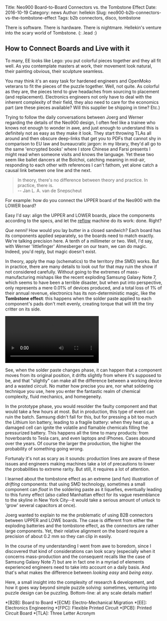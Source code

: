 Title:    Neo900 Board-to-Board Connectors vs. the Tombstone Effect
Date:     2016-10-19
Category: news
Author:   hellekin
Slug:     neo900-b2b-connectors-vs-the-tombstone-effect
Tags:     b2b connectors, disco, tombstone

There is software.  There is hardware.  There is nightmare.
Hellekin's venture into the scary world of Tombstone.
{: .lead :}

## How to Connect Boards and Live with it

To many, EE looks like Lego: you put colorful pieces together and they
all fit well.  As you contemplate masters at work, their movement look
natural, their painting obvious, their sculpture seamless.

You may think it's an easy task for hardened engineers and OpenMoko
veterans to fit the pieces of the puzzle together.  Well, not quite.
As colorful as they are, the pieces tend to give headaches from
sourcing to placement (and replacement).  Electronics engineers not
only have to deal with the inherent complexity of their field, they
also need to care for the economics part (are these pieces available?
Will this supplier be shipping in time? Etc.)

Trying to follow the daily conversations between Joerg and Werner
regarding the details of the Neo900 design, I often feel like a
trainee who knows not enough to wonder in awe, and just enough to
understand this is definitely not as easy as they make it look.  They
start throwing TLAs all around and then obscure deep-links that get
you to PDFs that cannot shy in comparison to EU law and bureaucratic
jargon: in my library, they'd all go to the same 'encrypted books'
where I store Chinese and Farsi presents I might read when someone
visits and knows the language.  Yet these two seem like ballet dancers
at the Bolchoi, catching meaning in mid-air, responding to each other
with references I can't fathom, yet alone catch a causal link between
one line and the next.

> In theory, there's no difference between theory and practice. In
  practice, there is.  
  -- Jan L. A. van de Snepscheut

For example: how do you connect the UPPER board of the Neo900 with the
LOWER board?

Easy I'd say: align the UPPER and LOWER boards, place the components
according to the specs, and let the [reflow] machine do its work:
done.  Right?

_Que nenni!_ How would you lay butter in a closed sandwich? Each board
has its components applied separately, so the boards need to match
exactly.  We're talking precision here. A tenth of a millimeter or
two. Well, I'd say, with Werner 'littlefinger' Almesberger on our
team, we can do magic. Indeed, you'd reply, but magic doesn't exist.

In theory, apply the map (schematics) to the territory (the SMD)
works.  But in practice, there are many details to look out for that
may ruin the show if not considered carefully.  Without going to the
extremes of mass-manufacturing mishaps like the recent exploding
Samsung Galaxy Note 7, which seems to have been a terrible disaster,
but when put into perspective, only represents a mere 0.01% of devices
produced, and a total loss of 1% of their annual revenue, electronics
has its non-deterministic magic, like the **Tombstone effect**: this
happens when the solder paste applied to each component's pads don't
melt evenly, creating torque that will lift the tiny critter on its
side.

<video preload="auto" controls="auto">
<source src="https://b2aeaa58a57a200320db-8b65b95250e902c437b256b5abf3eac7.ssl.cf5.rackcdn.com/media_entries/11493/tombstone-3KiXlb3v924.webm" type="video/webm; codecs=&quot;vp8, vorbis&quot;"><p><a href="https://goblinrefuge.com/mediagoblin/u/hellekin/m/tombstone-effect/">Watch this video</a> on GoblinRefuge.</p></video>

See, when the solder paste changes phase, it can happen that a
component moves from its original position, it drifts slightly from
where it's supposed to be, and that "slightly" can make all the
difference between a working device and a wasted circuit.  No
matter how precise you are, nor what soldering technique you use, here
you enter the fantastic realm of chemical complexity, fluid mechanics,
and homegeneity.

In the prototype phase, you would resolder the faulty component and
that would take a few hours at most.  But in production, this type of
event can ruin the batch.  Samsung didn't fall for this, but for
pressing a bit too much the Lithium Ion battery, leading to a fragile
battery: when they heat up, a damaged cell can ignite the volatile and
flamable chemicals filling the pressurized battery.  This happens all
the time to many products: from hoverboards to Tesla cars, and even
laptops and iPhones.  Cases abound over the years.  Of course the
larger the production, the higher the probability of something going
wrong.

Fortunaly it's not as scary as it sounds: production lines are aware
of these issues and engineers making machines take a lot of
precautions to lower the probabilities to extreme rarity.  But still,
it requires a lot of attention.

I learned about the tombstone effect as an extreme (and fun)
illustration of _drifting_ components: that using SMD technology,
sometimes a small component can _float_ in the soldering paste as it
liquefies, eventually leading to this funny effect (also called
Manhattan effect for its vague resemblance to the skyline in New York
City--it would take a serious amount of unluck to 'grow' several
capacitors at once).

Joerg wanted to explain to me the problematic of using B2B connectors
between UPPER and LOWE boards.  The case is different from either the
exploding batteries and the tombstone effect, as the connectors are
rather large components.  Yet, their relative alignment on the board
require a precision of about 0.2 mm so they can clip in easily.
 
In the course of my understanding I went from awe to boredom, since I
discovered that kind of considerations can look scary (especially when
it concerns mass-production and the consequent recalls like the case
of Samsung Galaxy Note 7) but are in fact one in a myriad of elements
experienced engineers need to take into account on a daily basis.  And
that's what makes the difference between _looking easy_ and _being
easy_.

Here, a small insight into the complexity of research & development,
and how it goes way beyond simple puzzle solving: sometimes, venturing
into puzzle design can be puzzling.  Bottom-line: at any scale details
matter!


*[B2B]: Board to Board
*[ECM]: Electro-Mechanical Migration
*[EE]: Electronics Engineering
*[FPC]: Flexible Printed Circuit
*[PCB]: Printed Circuit Board
*[TLA]: Three Letter Acronym

[B2B connectors]: http://www.hirose.co.jp/cataloge_hp/ed_DF40_20140305.pdf
[reflow]: https://electronics.stackexchange.com/questions/27573/why-and-when-to-use-reflow-soldering
